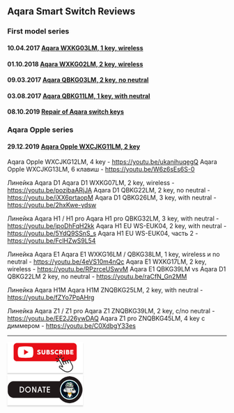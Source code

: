 ## Aqara Smart Switch Reviews

### First model series    
#### 10.04.2017 [Aqara WXKG03LM, 1 key, wireless](https://youtu.be/dGS2GE25jWQ)
#### 01.10.2018 [Aqara WXKG02LM, 2 key, wireless](https://youtu.be/u5yQW--lZpc)
#### 09.03.2017 [Aqara QBKG03LM, 2 key, no neutral](https://youtu.be/ZrVVaJ7zE98)
#### 03.08.2017 [Aqara QBKG11LM, 1 key, with neutral](https://youtu.be/q9MD2JB-MD8)
#### 08.10.2019 [Repair of Aqara switch keys](https://youtu.be/wJD_EWppbJ4)

### Aqara Opple series    
#### 29.12.2019 [Aqara Opple WXCJKG11LM, 2 key](https://youtu.be/iPyq4zPePkE)


Aqara Opple WXCJKG12LM, 4 key - https://youtu.be/ukanihuqegQ
Aqara Opple WXCJKG13LM, 6 клавиш - https://youtu.be/W6z6sEs6S-0

Линейка Aqara D1
Aqara D1 WXKG07LM, 2 key, wireless - https://youtu.be/pozibaARjJA
Aqara D1 QBKG22LM, 2 key, no neutral - https://youtu.be/iXX6prtaopM
Aqara D1 QBKG26LM, 3 key, with neutral - https://youtu.be/2hxKwe-ydsw

Линейка Aqara H1 / H1 pro
Aqara H1 pro QBKG32LM, 3 key, with neutral - https://youtu.be/jpoDhFqH2kk
Aqara H1 EU WS-EUK04, 2 key, with neutral - https://youtu.be/5YdQ9SSnS_s
Aqara H1 EU WS-EUK04, часть 2 - https://youtu.be/FclHZwS9L54

Линейка Aqara E1
Aqara E1 WXKG16LM / QBKG38LM, 1 key, wireless и no neutral - https://youtu.be/4eVS10m4nQc
Aqara E1 WXKG17LM, 2 key, wireless - https://youtu.be/RPzrceUSwvM
Aqara E1 QBKG39LM vs Aqara D1 QBKG22LM  2 key, no neutral - https://youtu.be/raCfN_Gn2MM

Линейка Aqara H1M
Aqara H1M ZNQBKG25LM, 2 key, with neutral - https://youtu.be/fZYo7PpAHrg

Линейка Aqara Z1 / Z1 pro
Aqara Z1 ZNQBKG39LM, 2 key, с/no neutral - https://youtu.be/EE2J26ywDAQ
Aqara Z1 pro ZNQBKG45LM, 4 key с диммером - https://youtu.be/C0XdbgY33es



____
<a href="https://www.youtube.com/channel/UCcq9onYHbs6go3kDpfBoqhg?sub_confirmation=1" target="_blank"><img src="https://raw.githubusercontent.com/kvazis/library/master/img/subscribe.png" alt="Subscribe" style="height: 71px !important;width: 174px !important;box-shadow: 0px 3px 2px 0px rgba(190, 190, 190, 0.5) !important;-webkit-box-shadow: 0px 3px 2px 0px rgba(190, 190, 190, 0.5) !important;" ></a>     
<a href="http://kvazis.link/donate" target="_blank"><img src="https://raw.githubusercontent.com/kvazis/library/master/img/donate.png" alt="Donate" style="height: 71px !important;width: 174px !important;box-shadow: 0px 3px 2px 0px rgba(190, 190, 190, 0.5) !important;-webkit-box-shadow: 0px 3px 2px 0px rgba(190, 190, 190, 0.5) !important;" ></a>
